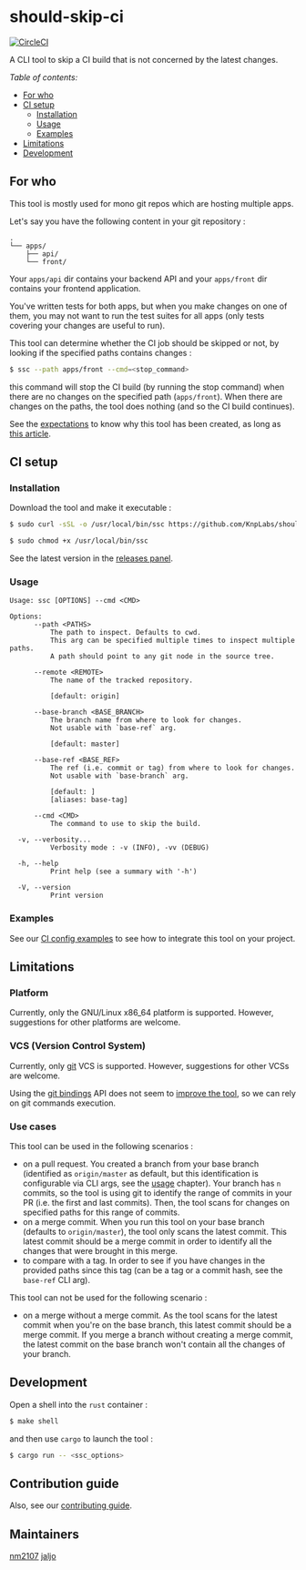 # should-skip-ci

[![CircleCI](https://circleci.com/gh/KnpLabs/should-skip-ci/tree/master.svg?style=svg)](https://circleci.com/gh/KnpLabs/should-skip-ci/tree/master)

A CLI tool to skip a CI build that is not concerned by the latest changes.

*Table of contents:*

- [For who](#for-who)
- [CI setup](#ci-setup)
    - [Installation](#installation)
    - [Usage](#usage)
    - [Examples](#examples)
- [Limitations](#limitations)
- [Development](#development)

## For who

This tool is mostly used for mono git repos which are hosting multiple apps.

Let's say you have the following content in your git repository :

```
.
└── apps/
    ├── api/
    └── front/
```

Your `apps/api` dir contains your backend API and your `apps/front` dir
contains your frontend application.

You've written tests for both apps, but when you make changes on one of them,
you may not want to run the test suites for all apps (only tests covering your
changes are useful to run).

This tool can determine whether the CI job should be skipped or not, by looking
if the specified paths contains changes :

```bash
$ ssc --path apps/front --cmd=<stop_command>
```

this command will stop the CI build (by running the stop command) when there
are no changes on the specified path (`apps/front`).
When there are changes on the paths, the tool does nothing (and so the CI build
continues).

See the [expectations](/doc/arch/adr-001-expectations.md) to know why this tool
has been created, as long as
[this article](https://knplabs.com/en/blog/foss-project-explanation-of-should-skip-ci).

## CI setup

### Installation

Download the tool and make it executable :

```bash
$ sudo curl -sSL -o /usr/local/bin/ssc https://github.com/KnpLabs/should-skip-ci/releases/download/<version>/ssc-x86_64

$ sudo chmod +x /usr/local/bin/ssc
```

See the latest version in the [releases panel](https://github.com/KnpLabs/should-skip-ci/releases).

### Usage

```
Usage: ssc [OPTIONS] --cmd <CMD>

Options:
      --path <PATHS>
          The path to inspect. Defaults to cwd.
          This arg can be specified multiple times to inspect multiple paths.
          A path should point to any git node in the source tree.

      --remote <REMOTE>
          The name of the tracked repository.

          [default: origin]

      --base-branch <BASE_BRANCH>
          The branch name from where to look for changes.
          Not usable with `base-ref` arg.

          [default: master]

      --base-ref <BASE_REF>
          The ref (i.e. commit or tag) from where to look for changes.
          Not usable with `base-branch` arg.

          [default: ]
          [aliases: base-tag]

      --cmd <CMD>
          The command to use to skip the build.

  -v, --verbosity...
          Verbosity mode : -v (INFO), -vv (DEBUG)

  -h, --help
          Print help (see a summary with '-h')

  -V, --version
          Print version
```

### Examples

See our [CI config examples](/doc/examples/) to see how to integrate this tool
on your project.

## Limitations

### Platform

Currently, only the GNU/Linux x86_64 platform is supported. However, suggestions
for other platforms are welcome.

### VCS (Version Control System)

Currently, only [git](https://git-scm.com/) VCS is supported. However,
suggestions for other VCSs are welcome.

Using the [git bindings](https://crates.io/crates/git2) API does not seem to
[improve the tool](https://github.com/KnpLabs/should-skip-ci/pull/44), so we can
rely on git commands execution.

### Use cases

This tool can be used in the following scenarios :

- on a pull request. You created a branch from your base branch (identified as
`origin/master` as default, but this identification is configurable via CLI
args, see the [usage](#usage) chapter). Your branch has `n` commits, so the tool
is using git to identify the range of commits in your PR (i.e. the first and
last commits). Then, the tool scans for changes on specified paths for this
range of commits.
- on a merge commit. When you run this tool on your base branch (defaults to
`origin/master`), the tool only scans the latest commit. This latest commit
should be a merge commit in order to identify all the changes that were brought
in this merge.
- to compare with a tag. In order to see if you have changes in the provided
paths since this tag (can be a tag or a commit hash, see the `base-ref` CLI
arg).

This tool can not be used for the following scenario :

- on a merge without a merge commit. As the tool scans for the latest commit
when you're on the base branch, this latest commit should be a merge commit.
If you merge a branch without creating a merge commit, the latest commit on the
base branch won't contain all the changes of your branch.

## Development

Open a shell into the `rust` container :

```bash
$ make shell
```

and then use `cargo` to launch the tool :

```bash
$ cargo run -- <ssc_options>
```
## Contribution guide
Also, see our [contributing guide](CONTRIBUTING.md).

## Maintainers
[nm2107](https://github.com/nm2107)
[jaljo](https://github.com/jaljo)
